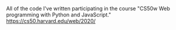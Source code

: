 All of the code I've written participating in the course "CS50w Web programming with Python and JavaScript."
https://cs50.harvard.edu/web/2020/

